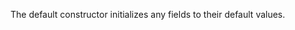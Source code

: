 <Token xmlns:xlink="http://www.w3.org/1999/xlink">The default constructor initializes any fields to their default values.</Token>